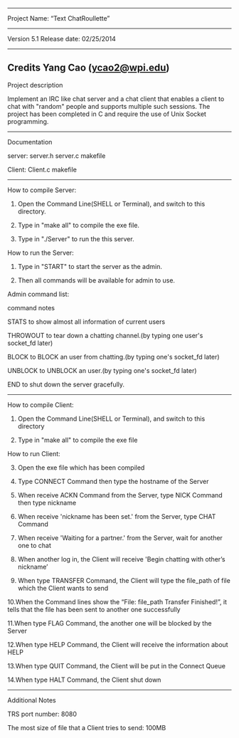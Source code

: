 ﻿-------------------------------------------------------------------------------

Project Name: “Text ChatRoullette”

-------------------------------------------------------------------------------

Version 5.1
Release date: 02/25/2014

-------------------------------------------------------------------------------

Credits
	Yang Cao (ycao2@wpi.edu)
-------------------------------------------------------------------------------

Project description



Implement an IRC like chat server and a chat client that enables a client to 
chat 
with "random" people and supports multiple such sessions. 
The project has been 
completed in C and require the use of Unix Socket programming.

-------------------------------------------------------------------------------

Documentation



server:
server.h	server.c	makefile



Client:
Client.c	makefile

-------------------------------------------------------------------------------

How to compile Server:


1. Open the Command Line(SHELL or Terminal), and switch to this directory.

2. Type in "make all" to compile the exe file.

3. Type in "./Server" to run the this server.



How to run the Server:


1. Type in "START" to start the server as the admin.

2. Then all commands will be available for admin to use.

Admin command list:



command			notes

STATS			to show almost all information of current users

THROWOUT		to tear down a chatting channel.(by typing one user's socket_fd later)

BLOCK			to BLOCK an user from chatting.(by typing one's socket_fd later)

UNBLOCK			to UNBLOCK an user.(by typing one's socket_fd later)

END			to shut down the server gracefully.


-------------------------------------------------------------------------------

How to compile Client:


1. Open the Command Line(SHELL or Terminal), and switch to this directory

2. Type in "make all" to compile the exe file



How to run Client:

3. Open the exe file which has been compiled

4. Type CONNECT Command then type the hostname of the Server

5. When receive ACKN Command from the Server, type NICK Command then type nickname

6. When receive 'nickname has been set.' from the Server, type CHAT Command

7. When receive 'Waiting for a partner.' from the Server, wait for another one to chat
8. When another log in, the Client will receive 'Begin chatting with other’s nickname’

9. When type TRANSFER Command, the Client will type the file_path of file which the Client
 wants to send

10.When the Command lines show the “File: file_path Transfer Finished!”, 
it tells that
 the file has been sent to another one successfully

11.When type FLAG Command, the another one will be blocked by the Server

12.When type HELP Command, the Client will receive the information about HELP

13.When type QUIT Command, the Client will be put in the Connect Queue

14.When type HALT Command, the Client shut down

-------------------------------------------------------------------------------

Additional Notes



TRS port number: 8080

The most size of file that a Client tries to send: 100MB